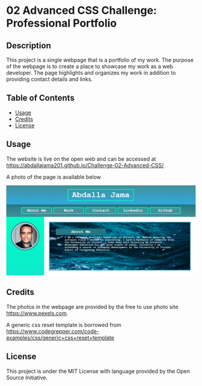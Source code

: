 # 02 Advanced CSS Challenge: Professional Portfolio

## Description

This project is a single webpage that is a portfolio of my work. The purpose of the webpage is to create a place to showcase my work as a web developer. The page highlights and organizes my work in addition to providing contact details and links.

## Table of Contents

- [Usage](#usage)
- [Credits](#credits)
- [License](#license)

## Usage

The website is live on the open web and can be accessed at https://abdallajama201.github.io/Challenge-02-Advanced-CSS/

A photo of the page is available below

![mockup of website](assets/images/mock-up.png)

## Credits

The photos in the webpage are provided by the free to use photo site https://www.pexels.com.

A generic css reset template is borrowed from https://www.codegrepper.com/code-examples/css/generic+css+reset+template


## License

This project is under the MIT License with language provided by the Open Source Initiative.